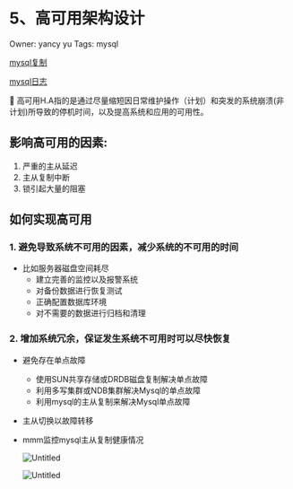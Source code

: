# 5、高可用架构设计

Owner: yancy yu
Tags: mysql

[mysql复制](mysql复制.md)

[mysql日志](基础知识/mysql/mysql日志.md)

<aside>
🚀 高可用H.A指的是通过尽量缩短因日常维护操作（计划）和突发的系统崩溃(非计划)所导致的停机时间，以及提高系统和应用的可用性。

</aside>

## 影响高可用的因素:

1. 严重的主从延迟
2. 主从复制中断
3. 锁引起大量的阻塞

## 如何实现高可用

### 1. 避免导致系统不可用的因素，减少系统的不可用的时间

- 比如服务器磁盘空间耗尽
    - 建立完善的监控以及报警系统
    - 对备份数据进行恢复测试
    - 正确配置数据库环境
    - 对不需要的数据进行归档和清理

### 2. 增加系统冗余，保证发生系统不可用时可以尽快恢复

- 避免存在单点故障
    - 使用SUN共享存储或DRDB磁盘复制解决单点故障
    - 利用多写集群或NDB集群解决Mysql的单点故障
    - 利用mysql的主从复制来解决Mysql单点故障
- 主从切换以故障转移
- mmm监控mysql主从复制健康情况
    
    ![Untitled](Untitled%201.png)
    
    ![Untitled](Untitled%202.png)